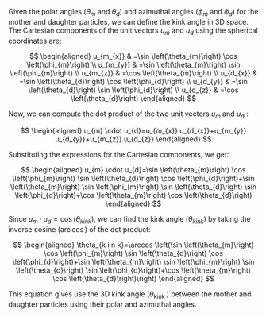 
Given the polar angles $\left(\theta_{m}\right.$ and $\left.\theta_{d}\right)$ and azimuthal angles $\left(\phi_{m}\right.$ and $\left.\phi_{d}\right)$ for the mother and daughter particles, we can define the kink angle in 3D space. The Cartesian components of the unit vectors $u_{m}$ and $u_{d}$ using the spherical coordinates are:

$$
\begin{aligned}
u_{m_{x}} & =\sin \left(\theta_{m}\right) \cos \left(\phi_{m}\right) \\
u_{m_{y}} & =\sin \left(\theta_{m}\right) \sin \left(\phi_{m}\right) \\
u_{m_{z}} & =\cos \left(\theta_{m}\right) \\
u_{d_{x}} & =\sin \left(\theta_{d}\right) \cos \left(\phi_{d}\right) \\
u_{d_{y}} & =\sin \left(\theta_{d}\right) \sin \left(\phi_{d}\right) \\
u_{d_{z}} & =\cos \left(\theta_{d}\right)
\end{aligned}
$$

Now, we can compute the dot product of the two unit vectors $u_{m}$ and $u_{d}$ :

$$
\begin{aligned}
u_{m} \cdot u_{d}=u_{m_{x}} u_{d_{x}}+u_{m_{y}} u_{d_{y}}+u_{m_{z}} u_{d_{z}}
\end{aligned}
$$

Substituting the expressions for the Cartesian components, we get:

$$
\begin{aligned}
u_{m} \cdot u_{d}=\sin \left(\theta_{m}\right) \cos \left(\phi_{m}\right) \sin \left(\theta_{d}\right) \cos \left(\phi_{d}\right)+\sin \left(\theta_{m}\right) \sin \left(\phi_{m}\right) \sin \left(\theta_{d}\right) \sin \left(\phi_{d}\right)+\cos \left(\theta_{m}\right) \cos \left(\theta_{d}\right)
\end{aligned}
$$

Since $u_{m} \cdot u_{d}=\cos \left(\theta_{k i n k}\right)$, we can find the kink angle $\left(\theta_{k i n k}\right)$ by taking the inverse cosine $(\operatorname{arc} \cos )$ of the dot product:

$$
\begin{aligned}
\theta_{k i n k}=\arccos \left(\sin \left(\theta_{m}\right) \cos \left(\phi_{m}\right) \sin \left(\theta_{d}\right) \cos \left(\phi_{d}\right)+\sin \left(\theta_{m}\right) \sin \left(\phi_{m}\right) \sin \left(\theta_{d}\right) \sin \left(\phi_{d}\right)+\cos \left(\theta_{m}\right) \cos \left(\theta_{d}\right)\right)
\end{aligned}
$$

This equation gives use the 3D kink angle $\left(\theta_{\text {kink }}\right)$ between the mother and daughter particles using their polar and azimuthal angles. 
